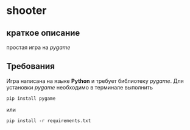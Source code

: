 # shooter
## краткое описание
простая игра на *pygame*

## Требования
Игра написана на языке **Python** и требует библиотеку *pygame*.
Для установки *pygame* необходимо в терминале выполнить
```
pip install pygame
```
или
```
pip install -r requirements.txt
```

